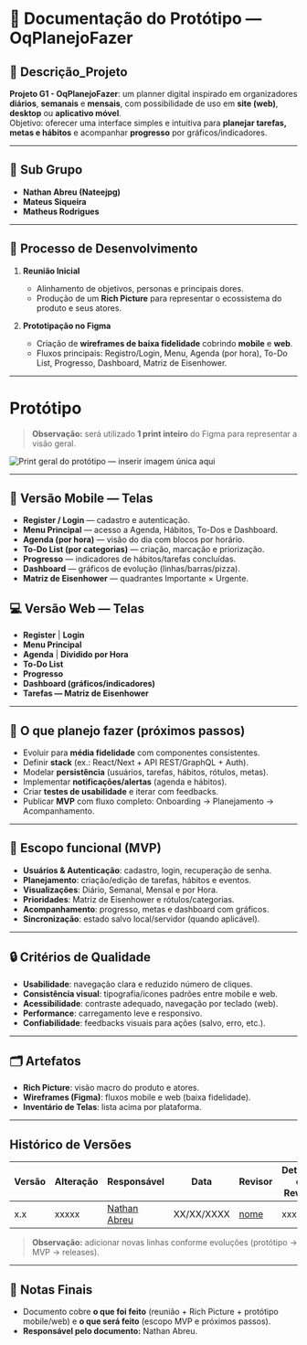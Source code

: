 # 📑 Documentação do Protótipo — **OqPlanejoFazer**

## 📌 Descrição_Projeto
**Projeto G1 - OqPlanejoFazer**: um planner digital inspirado em organizadores **diários**, **semanais** e **mensais**, com possibilidade de uso em **site (web)**, **desktop** ou **aplicativo móvel**.  
Objetivo: oferecer uma interface simples e intuitiva para **planejar tarefas, metas e hábitos** e acompanhar **progresso** por gráficos/indicadores.

---

## 👥 Sub Grupo
- **Nathan Abreu (Nateejpg)**
- **Mateus Siqueira**
- **Matheus Rodrigues**

---

## 🧭 Processo de Desenvolvimento
1. **Reunião Inicial**
   - Alinhamento de objetivos, personas e principais dores.
   - Produção de um **Rich Picture** para representar o ecossistema do produto e seus atores.

2. **Prototipação no Figma**
   - Criação de **wireframes de baixa fidelidade** cobrindo **mobile** e **web**.
   - Fluxos principais: Registro/Login, Menu, Agenda (por hora), To-Do List, Progresso, Dashboard, Matriz de Eisenhower.

---

# Protótipo

> **Observação:** será utilizado **1 print inteiro** do Figma para representar a visão geral.

![Print geral do protótipo — inserir imagem única aqui](INSERIR_CAMINHO_DA_IMAGEM.png)

---

## 📱 Versão Mobile — Telas
- **Register / Login** — cadastro e autenticação.
- **Menu Principal** — acesso a Agenda, Hábitos, To-Dos e Dashboard.
- **Agenda (por hora)** — visão do dia com blocos por horário.
- **To-Do List (por categorias)** — criação, marcação e priorização.
- **Progresso** — indicadores de hábitos/tarefas concluídas.
- **Dashboard** — gráficos de evolução (linhas/barras/pizza).
- **Matriz de Eisenhower** — quadrantes Importante × Urgente.

## 💻 Versão Web — Telas
- **Register** | **Login**
- **Menu Principal**
- **Agenda** | **Dividido por Hora**
- **To-Do List**
- **Progresso**
- **Dashboard (gráficos/indicadores)**
- **Tarefas — Matriz de Eisenhower**

---

## 🎯 O que planejo fazer (próximos passos)
- Evoluir para **média fidelidade** com componentes consistentes.
- Definir **stack** (ex.: React/Next + API REST/GraphQL + Auth).
- Modelar **persistência** (usuários, tarefas, hábitos, rótulos, metas).
- Implementar **notificações/alertas** (agenda e hábitos).
- Criar **testes de usabilidade** e iterar com feedbacks.
- Publicar **MVP** com fluxo completo: Onboarding → Planejamento → Acompanhamento.

---

## 📐 Escopo funcional (MVP)
- **Usuários & Autenticação**: cadastro, login, recuperação de senha.
- **Planejamento**: criação/edição de tarefas, hábitos e eventos.
- **Visualizações**: Diário, Semanal, Mensal e por Hora.
- **Prioridades**: Matriz de Eisenhower e rótulos/categorias.
- **Acompanhamento**: progresso, metas e dashboard com gráficos.
- **Sincronização**: estado salvo local/servidor (quando aplicável).

---

## 🔒 Critérios de Qualidade
- **Usabilidade**: navegação clara e reduzido número de cliques.
- **Consistência visual**: tipografia/ícones padrões entre mobile e web.
- **Acessibilidade**: contraste adequado, navegação por teclado (web).
- **Performance**: carregamento leve e responsivo.
- **Confiabilidade**: feedbacks visuais para ações (salvo, erro, etc.).

---

## 🗂️ Artefatos
- **Rich Picture**: visão macro do produto e atores.
- **Wireframes (Figma)**: fluxos mobile e web (baixa fidelidade).
- **Inventário de Telas**: lista acima por plataforma.

---

## Histórico de Versões

| Versão | Alteração | Responsável | Data | Revisor | Detalhes da Revisão | Data da Revisão |
|--------|-----------|-------------|------|---------|----------------------|-----------------|
| x.x | xxxxx | [Nathan Abreu](https://github.com/nateejpg) | XX/XX/XXXX | [nome](https://github.com/USUARIOGIT) | xxxxx | XX/XX/XXXX |

> **Observação:** adicionar novas linhas conforme evoluções (protótipo → MVP → releases).

---

## 📎 Notas Finais
- Documento cobre **o que foi feito** (reunião + Rich Picture + protótipo mobile/web) e **o que será feito** (escopo MVP e próximos passos).
- **Responsável pelo documento:** Nathan Abreu.
